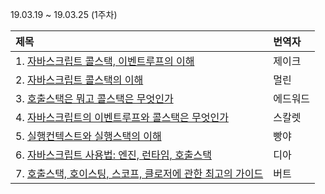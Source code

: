 19.03.19 ~ 19.03.25 (1주차)

| 제목 | 번역자 |
|:--------|:----|
| 1. [자바스크립트 콜스택, 이벤트루프의 이해](https://medium.com/@gaurav.pandvia/understanding-javascript-function-executions-tasks-event-loop-call-stack-more-part-1-5683dea1f5ec) | 제이크 |
| 2. [자바스크립트 콜스택의 이해](https://medium.freecodecamp.org/understanding-the-javascript-call-stack-861e41ae61d4) | 멀린 |
| 3. [호출스택은 뭐고 콜스택은 무엇인가](https://github.com/Lee-hyuna/33-js-concepts-kr/wiki/Javascript-:-%EC%8B%A4%ED%96%89-%EC%BB%A8%ED%85%8D%EC%8A%A4%ED%8A%B8(Context)%EB%9E%80-%EB%AC%B4%EC%97%87%EC%9D%B8%EA%B0%80%3F---%EC%BD%9C-%EC%8A%A4%ED%83%9D(Call-Stack)%EC%9D%80-%EB%AC%B4%EC%97%87%EC%9D%B8%EA%B0%80%3F) | 에드워드 |
| 4. [자바스크립트의 이벤트루프와 콜스택은 무엇인가](https://gist.github.com/jesstelford/9a35d20a2aa044df8bf241e00d7bc2d0) | 스칼렛 |
| 5. [실행컨텍스트와 실행스택의 이해](https://github.com/Lee-hyuna/33-js-concepts-kr/wiki/JavaScript%EC%97%90%EC%84%9C-%EC%8B%A4%ED%96%89-%EC%BB%A8%ED%85%8D%EC%8A%A4%ED%8A%B8-%EB%B0%8F-%EC%8B%A4%ED%96%89-%EC%8A%A4%ED%83%9D-%EC%9D%B4%ED%95%B4) | 빵야 |
| 6. [자바스크립트 사용법: 엔진, 런타임, 호출스택](https://github.com/Lee-hyuna/33-js-concepts-kr/wiki/%EC%9E%90%EB%B0%94%EC%8A%A4%ED%81%AC%EB%A6%BD%ED%8A%B8-%EC%82%AC%EC%9A%A9%EB%B2%95:-%EC%97%94%EC%A7%84,-%EB%9F%B0%ED%83%80%EC%9E%84,-%ED%98%B8%EC%B6%9C%EC%8A%A4%ED%83%9D) | 디아 |
| 7. [호출스택, 호이스팅, 스코프, 클로저에 관한 최고의 가이드](https://tylermcginnis.com/ultimate-guide-to-execution-contexts-hoisting-scopes-and-closures-in-javascript/) | 버트 |

